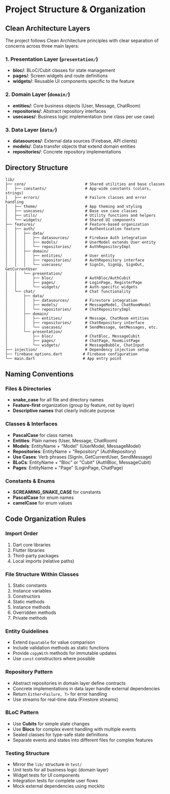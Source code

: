 # Project Structure & Organization

## Clean Architecture Layers

The project follows Clean Architecture principles with clear separation of concerns across three main layers:

### 1. Presentation Layer (`presentation/`)

- **bloc/**: BLoC/Cubit classes for state management
- **pages/**: Screen widgets and route definitions
- **widgets/**: Reusable UI components specific to the feature

### 2. Domain Layer (`domain/`)

- **entities/**: Core business objects (User, Message, ChatRoom)
- **repositories/**: Abstract repository interfaces
- **usecases/**: Business logic implementation (one class per use case)

### 3. Data Layer (`data/`)

- **datasources/**: External data sources (Firebase, API clients)
- **models/**: Data transfer objects that extend domain entities
- **repositories/**: Concrete repository implementations

## Directory Structure

```
lib/
├── core/                          # Shared utilities and base classes
│   ├── constants/                 # App-wide constants (colors, strings)
│   ├── errors/                    # Failure classes and error handling
│   ├── theme/                     # App theming and styling
│   ├── usecases/                  # Base use case classes
│   ├── utils/                     # Utility functions and helpers
│   └── widgets/                   # Shared UI components
├── features/                      # Feature-based organization
│   ├── auth/                      # Authentication feature
│   │   ├── data/
│   │   │   ├── datasources/       # Firebase Auth integration
│   │   │   ├── models/            # UserModel extends User entity
│   │   │   └── repositories/      # AuthRepositoryImpl
│   │   ├── domain/
│   │   │   ├── entities/          # User entity
│   │   │   ├── repositories/      # AuthRepository interface
│   │   │   └── usecases/          # SignIn, SignUp, SignOut, GetCurrentUser
│   │   └── presentation/
│   │       ├── bloc/              # AuthBloc/AuthCubit
│   │       ├── pages/             # LoginPage, RegisterPage
│   │       └── widgets/           # Auth-specific widgets
│   └── chat/                      # Chat functionality
│       ├── data/
│       │   ├── datasources/       # Firestore integration
│       │   ├── models/            # MessageModel, ChatRoomModel
│       │   └── repositories/      # ChatRepositoryImpl
│       ├── domain/
│       │   ├── entities/          # Message, ChatRoom entities
│       │   ├── repositories/      # ChatRepository interface
│       │   └── usecases/          # SendMessage, GetMessages, etc.
│       └── presentation/
│           ├── bloc/              # ChatBloc, MessageCubit
│           ├── pages/             # ChatPage, RoomListPage
│           └── widgets/           # MessageBubble, ChatInput
├── injection/                     # Dependency injection setup
├── firebase_options.dart         # Firebase configuration
└── main.dart                     # App entry point
```

## Naming Conventions

### Files & Directories

- **snake_case** for all file and directory names
- **Feature-first** organization (group by feature, not by layer)
- **Descriptive names** that clearly indicate purpose

### Classes & Interfaces

- **PascalCase** for class names
- **Entities**: Plain names (User, Message, ChatRoom)
- **Models**: EntityName + "Model" (UserModel, MessageModel)
- **Repositories**: EntityName + "Repository" (AuthRepository)
- **Use Cases**: Verb phrases (SignIn, GetCurrentUser, SendMessage)
- **BLoCs**: EntityName + "Bloc" or "Cubit" (AuthBloc, MessageCubit)
- **Pages**: EntityName + "Page" (LoginPage, ChatPage)

### Constants & Enums

- **SCREAMING_SNAKE_CASE** for constants
- **PascalCase** for enum names
- **camelCase** for enum values

## Code Organization Rules

### Import Order

1. Dart core libraries
2. Flutter libraries
3. Third-party packages
4. Local imports (relative paths)

### File Structure Within Classes

1. Static constants
2. Instance variables
3. Constructors
4. Static methods
5. Instance methods
6. Overridden methods
7. Private methods

### Entity Guidelines

- Extend `Equatable` for value comparison
- Include validation methods as static functions
- Provide `copyWith` methods for immutable updates
- Use `const` constructors where possible

### Repository Pattern

- Abstract repositories in domain layer define contracts
- Concrete implementations in data layer handle external dependencies
- Return `Either<Failure, T>` for error handling
- Use streams for real-time data (Firestore streams)

### BLoC Pattern

- Use **Cubits** for simple state changes
- Use **Blocs** for complex event handling with multiple events
- Sealed classes for type-safe state definitions
- Separate events and states into different files for complex features

### Testing Structure

- Mirror the `lib/` structure in `test/`
- Unit tests for all business logic (domain layer)
- Widget tests for UI components
- Integration tests for complete user flows
- Mock external dependencies using mockito
